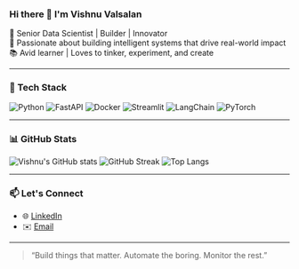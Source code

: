 ### Hi there 👋 I'm Vishnu Valsalan

🎯 Senior Data Scientist | Builder | Innovator  
🧠 Passionate about building intelligent systems that drive real-world impact  
📚 Avid learner | Loves to tinker, experiment, and create

---

### 🧰 Tech Stack  
![Python](https://img.shields.io/badge/Python-3776AB?style=flat&logo=python&logoColor=white)
![FastAPI](https://img.shields.io/badge/FastAPI-005571?style=flat&logo=fastapi)
![Docker](https://img.shields.io/badge/Docker-2496ED?style=flat&logo=docker&logoColor=white)
![Streamlit](https://img.shields.io/badge/Streamlit-FF4B4B?style=flat&logo=streamlit&logoColor=white)
![LangChain](https://img.shields.io/badge/LangChain-000000?style=flat&logo=langchain&logoColor=white)
![PyTorch](https://img.shields.io/badge/PyTorch-EE4C2C?style=flat&logo=pytorch&logoColor=white)

---

### 📊 GitHub Stats

![Vishnu's GitHub stats](https://github-readme-stats.vercel.app/api?username=space4VV&show_icons=true&theme=tokyonight)
![GitHub Streak](https://streak-stats.demolab.com?user=space4VV&theme=tokyonight)
![Top Langs](https://github-readme-stats.vercel.app/api/top-langs/?username=space4VV&layout=compact&theme=tokyonight)

---

### 📫 Let's Connect

- 🌐 [LinkedIn](https://www.linkedin.com/in/vishnuvalsalan)
- ✉️ [Email](mailto:vishnu.valsalan@outlook.com)

---

> “Build things that matter. Automate the boring. Monitor the rest.”
